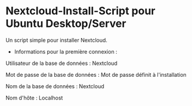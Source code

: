 # Nextcloud-Install-Script pour Ubuntu Desktop/Server
Un script simple pour installer Nextcloud. 

* Informations pour la première connexion : 

Utilisateur de la base de données : Nextcloud


Mot de passe de la base de données : Mot de passe définit à l'installation


Nom de la base de données : Nextcloud


Nom d'hôte : Localhost
